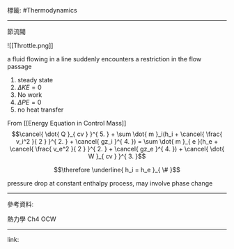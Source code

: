 標籤: #Thermodynamics 

---

節流閥

![[Throttle.png]]

a fluid flowing in a line suddenly encounters a restriction in the flow passage

1. steady state
2. $\Delta KE = 0$
3. No work
4. $\Delta PE = 0$
5. no heat transfer

From [[Energy Equation in Control Mass]]
$$\cancel{ \dot{ Q }_{ cv } }^{ 5. } + \sum \dot{ m }_i(h_i + \cancel{ \frac{ v_i^2 }{ 2 } }^{ 2. } + \cancel{ gz_i }^{ 4. }) = \sum \dot{ m }_{ e }(h_e + \cancel{ \frac{ v_e^2 }{ 2 } }^{ 2. } + \cancel{ gz_e }^{ 4. }) + \cancel{ \dot{ W }_{ cv } }^{ 3. }$$

$$\therefore \underline{ h_i = h_e }_{ \# }$$

pressure drop at constant enthalpy process, may involve phase change

---

參考資料:

熱力學 Ch4 OCW

---

link:

